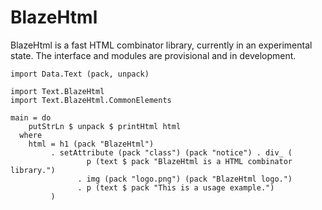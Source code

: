 # BlazeHtml

BlazeHtml is a fast HTML combinator library, currently in an experimental state.
The interface and modules are provisional and in development.

    import Data.Text (pack, unpack)

    import Text.BlazeHtml
    import Text.BlazeHtml.CommonElements

    main = do
        putStrLn $ unpack $ printHtml html
      where
        html = h1 (pack "BlazeHtml")
             . setAttribute (pack "class") (pack "notice") . div_ (
                     p (text $ pack "BlazeHtml is a HTML combinator library.")
                   . img (pack "logo.png") (pack "BlazeHtml logo.")
                   . p (text $ pack "This is a usage example.")
             )
